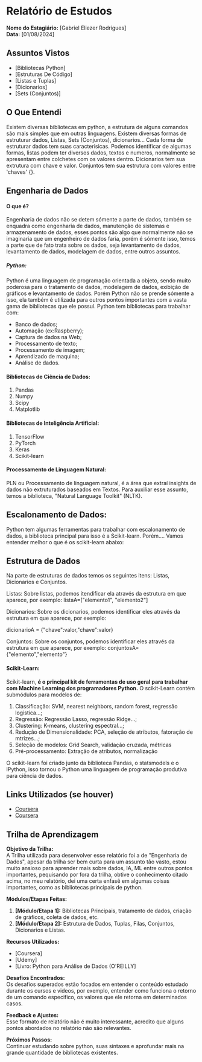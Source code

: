 # Relatório de Estudos

**Nome do Estagiário:** [Gabriel Eliezer Rodrigues]  
**Data:** [01/08/2024]

## Assuntos Vistos

- [Bibliotecas Python]
- [Estruturas De Código]
- [Listas e Tuplas]
- [Dicionarios]
- [Sets (Conjuntos)]

## O Que Entendi
Existem diversas bibliotecas em python, a estrutura de alguns comandos são mais simples que em outras linguagens. Existem diversas formas de estruturar dados, Listas, Sets (Conjuntos), dicionarios... Cada forma de estruturar dados tem suas caracterisicas. Podemos identificar de algumas formas, listas podem ter diversos dados, textos e numeros, normalmente se apresentam entre colchetes com os valores dentro. Dicionarios tem sua extrutura com chave e valor. Conjuntos tem sua estrutura com valores entre 'chaves' {}.

## Engenharia de Dados

#### O que é?

  Engenharia de dados não se detem sómente a parte de dados, também se enquadra como engenharia de dados, manutenção de sistemas e armazenamento de dados, esses pontos são algo que normalmente não se imaginaria que um engenheiro de dados faria, porém é sómente isso, temos a parte que de fato trata sobre os dados, seja levantamento de dados, levantamento de dados, modelagem de dados, entre outros assuntos.

 ##### Python:

  Python é uma linguagem de programação orientada a objeto, sendo muito poderosa para o tratamento de dados, modelagem de dados, exibição de gráficos e levantamento de dados. Porém Python não se prende sómente a isso, ela também é utilizada para outros pontos importantes com a vasta gama de bibliotecas que ele possuí. Python tem bibliotecas para trabalhar com:

  - Banco de dados;
  - Automação (ex:Raspberry);
  - Captura de dados na Web;
  - Processamento de texto;
  - Processamento de imagem;
  - Aprendizado de maquina;
  - Análise de dados.
 
  #### Bibliotecas de Ciência de Dados:

  1) Pandas
  2) Numpy
  3) Scipy
  4) Matplotlib
 
  #### Bibliotecas de Inteligência Artificial:

  1) TensorFlow
  2) PyTorch
  3) Keras
  4) Scikit-learn
 
  #### Processamento de Linguagem Natural:

  PLN ou Processamento de linguagem natural, é a área que extraí insights de dados não extruturados baseados em Textos. Para auxiliar esse assunto, temos a biblioteca, "Natural Language Toolkit" (NLTK).


## Escalonamento de Dados:

Python tem algumas ferramentas para trabalhar com escalonamento de dados, a biblioteca principal para isso é a Scikit-learn. Porém.... Vamos entender melhor o que é os scikit-learn abaixo:

## Estrutura de Dados

Na parte de estruturas de dados temos os seguintes itens: Listas, Dicionarios e Conjuntos.

Listas: Sobre listas, podemos itendificar ela através da estrutura em que aparece, por exemplo:
listaA=["elemento1", "elemento2"]

Dicionarios: Sobre os dicionarios, podemos identificar eles através da estrutura em que aparece, por exemplo:

dicionarioA = {"chave":valor,"chave":valor}

Conjuntos: Sobre os conjuntos, podemos identificar eles através da estrutura em que aparece, por exemplo:
conjuntosA={"elemento","elemento"}

#### Scikit-Learn:

Scikit-learn, **é o principal kit de ferramentas de uso geral para trabalhar com Machine Learning dos programadores Python.** O scikit-Learn contém submódulos para modelos de:

1) Classificação: SVM, nearest neighbors, random forest, regressão logistica...;
2) Regressão: Regressão Lasso, regressão Ridge...;
3) Clustering: K-means, clustering espectral...;
4) Redução de Dimensionalidade: PCA, seleção de atributos, fatoração de mtrizes...;
5) Seleção de modelos: Grid Search, validação cruzada, métricas
6) Pré-processamento: Extração de atributos, normalização

O scikit-learn foi criado junto da biblioteca Pandas, o statsmodels e o IPython, isso tornou o Python uma linguagem de programação produtiva para ciência de dados.


## Links Utilizados (se houver)

- [Coursera](https://www.coursera.org/learn/python-for-applied-data-science-ai/home/welcome)
- [Coursera](https://author-ide.skills.network/render?token=eyJhbGciOiJIUzI1NiIsInR5cCI6IkpXVCJ9.eyJtZF9pbnN0cnVjdGlvbnNfdXJsIjoiaHR0cHM6Ly9jZi1jb3Vyc2VzLWRhdGEuczMudXMuY2xvdWQtb2JqZWN0LXN0b3JhZ2UuYXBwZG9tYWluLmNsb3VkL0lCTURldmVsb3BlclNraWxsc05ldHdvcmstUFkwMTAxRU4tU2tpbGxzTmV0d29yay9sYWJzL2hhbmRvdXRzL0NoZWF0X1NoZWV0X1dlZWstMi5tZCIsInRvb2xfdHlwZSI6Imluc3RydWN0aW9uYWwtbGFiIiwiYWRtaW4iOmZhbHNlLCJpYXQiOjE3MTE2Mzg1OTl9.4L5yEN_BpE8odg36ZiLmkRTf3clYER2hiGe0Bu74ljo)
  
## Trilha de Aprendizagem

**Objetivo da Trilha:**  
A Trilha utilizada para desenvolver esse relatório foi a de "Engenharia de Dados", apesar da trilha ser bem curta para um assunto tão vasto, estou muito ansioso para aprender mais sobre dados, IA, ML entre outros pontos importantes, pequisando por fora da trilha, obtive o conhecimento citado acima, no meu relatório, dei uma certa enfasê em algumas coisas importantes, como as bibliotecas principais de python.

**Módulos/Etapas Feitas:**  
1. **[Módulo/Etapa 1]:** Bibliotecas Principais, tratamento de dados, criação de gráficos, coleta de dados, etc.
2. **[Módulo/Etapa 2]:** Estrutura de Dados, Tuplas, Filas, Conjuntos, Dicionarios e Listas.

**Recursos Utilizados:**  
- [Coursera]
- [Udemy]
- [Livro: Python para Análise de Dados (O'REILLY]


**Desafios Encontrados:**  
Os desafios superados estão focados em entender o conteúdo estudado durante os cursos e videos, por exemplo, entender como funciona o retorno de um comando especifico, os valores que ele retorna em determinados casos.

**Feedback e Ajustes:**  
Esse formato de relatório não é muito interessante, acredito que alguns pontos abordados no relatório não são relevantes.

**Próximos Passos:**  
Continuar estudando sobre python, suas sintaxes e aprofundar mais na grande quantidade de bibliotecas existentes.
